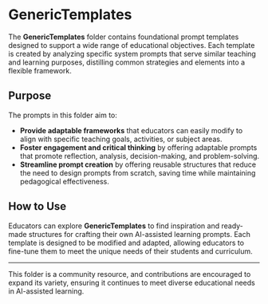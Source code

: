# GenericTemplates

The **GenericTemplates** folder contains foundational prompt templates designed to support a wide range of educational objectives. Each template is created by analyzing specific system prompts that serve similar teaching and learning purposes, distilling common strategies and elements into a flexible framework.

## Purpose

The prompts in this folder aim to:
- **Provide adaptable frameworks** that educators can easily modify to align with specific teaching goals, activities, or subject areas.
- **Foster engagement and critical thinking** by offering adaptable prompts that promote reflection, analysis, decision-making, and problem-solving.
- **Streamline prompt creation** by offering reusable structures that reduce the need to design prompts from scratch, saving time while maintaining pedagogical effectiveness.

## How to Use

Educators can explore **GenericTemplates** to find inspiration and ready-made structures for crafting their own AI-assisted learning prompts. Each template is designed to be modified and adapted, allowing educators to fine-tune them to meet the unique needs of their students and curriculum.

---

This folder is a community resource, and contributions are encouraged to expand its variety, ensuring it continues to meet diverse educational needs in AI-assisted learning.

